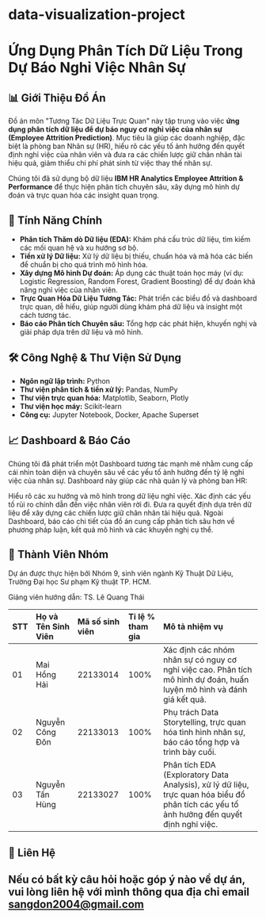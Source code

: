 # data-visualization-project
# Ứng Dụng Phân Tích Dữ Liệu Trong Dự Báo Nghỉ Việc Nhân Sự

## 📊 Giới Thiệu Đồ Án

Đồ án môn "Tương Tác Dữ Liệu Trực Quan" này tập trung vào việc **ứng dụng phân tích dữ liệu để dự báo nguy cơ nghỉ việc của nhân sự (Employee Attrition Prediction)**. Mục tiêu là giúp các doanh nghiệp, đặc biệt là phòng ban Nhân sự (HR), hiểu rõ các yếu tố ảnh hưởng đến quyết định nghỉ việc của nhân viên và đưa ra các chiến lược giữ chân nhân tài hiệu quả, giảm thiểu chi phí phát sinh từ việc thay thế nhân sự.

Chúng tôi đã sử dụng bộ dữ liệu **IBM HR Analytics Employee Attrition & Performance** để thực hiện phân tích chuyên sâu, xây dựng mô hình dự đoán và trực quan hóa các insight quan trọng.

## 🚀 Tính Năng Chính

* **Phân tích Thăm dò Dữ liệu (EDA):** Khám phá cấu trúc dữ liệu, tìm kiếm các mối quan hệ và xu hướng sơ bộ.
* **Tiền xử lý Dữ liệu:** Xử lý dữ liệu bị thiếu, chuẩn hóa và mã hóa các biến để chuẩn bị cho quá trình mô hình hóa.
* **Xây dựng Mô hình Dự đoán:** Áp dụng các thuật toán học máy (ví dụ: Logistic Regression, Random Forest, Gradient Boosting) để dự đoán khả năng nghỉ việc của nhân viên.
* **Trực Quan Hóa Dữ Liệu Tương Tác:** Phát triển các biểu đồ và dashboard trực quan, dễ hiểu, giúp người dùng khám phá dữ liệu và insight một cách tương tác.
* **Báo cáo Phân tích Chuyên sâu:** Tổng hợp các phát hiện, khuyến nghị và giải pháp dựa trên dữ liệu và mô hình.




## 🛠️ Công Nghệ & Thư Viện Sử Dụng

* **Ngôn ngữ lập trình:** Python
* **Thư viện phân tích & tiền xử lý:** Pandas, NumPy
* **Thư viện trực quan hóa:** Matplotlib, Seaborn, Plotly
* **Thư viện học máy:** Scikit-learn
* **Công cụ:** Jupyter Notebook, Docker, Apache Superset 

## 📈 Dashboard & Báo Cáo

Chúng tôi đã phát triển một Dashboard tương tác mạnh mẽ nhằm cung cấp cái nhìn toàn diện và chuyên sâu về các yếu tố ảnh hưởng đến tỷ lệ nghỉ việc của nhân sự. Dashboard này giúp các nhà quản lý và phòng ban HR:

Hiểu rõ các xu hướng và mô hình trong dữ liệu nghỉ việc.
Xác định các yếu tố rủi ro chính dẫn đến việc nhân viên rời đi.
Đưa ra quyết định dựa trên dữ liệu để xây dựng các chiến lược giữ chân nhân tài hiệu quả.
Ngoài Dashboard, báo cáo chi tiết của đồ án cung cấp phân tích sâu hơn về phương pháp luận, kết quả mô hình và các khuyến nghị cụ thể.

## 👥 Thành Viên Nhóm

Dự án được thực hiện bởi Nhóm 9, sinh viên ngành Kỹ Thuật Dữ Liệu, Trường Đại học Sư phạm Kỹ thuật TP. HCM.

Giảng viên hướng dẫn: TS. Lê Quang Thái

| STT | Họ và Tên Sinh Viên | Mã số sinh viên | Tỉ lệ % tham gia | Mô tả nhiệm vụ |
| :-- | :------------------ | :-------------- | :--------------- | :-------------- |
| 01  | Mai Hồng Hải        | 22133014        | 100%             | Xác định các nhóm nhân sự có nguy cơ nghỉ việc cao. Phân tích mô hình dự đoán, huấn luyện mô hình và đánh giá kết quả. |
| 02  | Nguyễn Công Đôn     | 22133013        | 100%             | Phụ trách Data Storytelling, trực quan hóa tình hình nhân sự, báo cáo tổng hợp và trình bày cuối. |
| 03  | Nguyễn Tấn Hùng     | 22133027        | 100%             | Phân tích EDA (Exploratory Data Analysis), xử lý dữ liệu, trực quan hóa biểu đồ phân tích các yếu tố ảnh hưởng đến quyết định nghỉ việc. |

## 📧 Liên Hệ

Nếu có bất kỳ câu hỏi hoặc góp ý nào về dự án, vui lòng liên hệ với mình thông qua địa chỉ email 
sangdon2004@gmail.com
---

